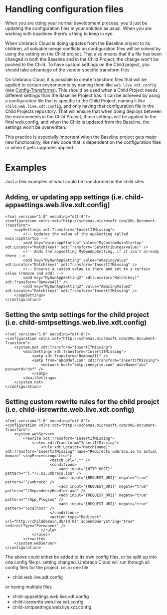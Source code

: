 # Handling configuration files

When you are doing your normal development process, you'd just be updating the configuration files in your solution as usual. When you are working with baselines there’s a thing to keep in eye.

When Umbraco Cloud is doing updates from the Baseline project to its children, all solvable merge conflicts on configuration files will be solved by using the setting on the Child project. That also means that if a file has been changed in both the Baseline and in the Child Project, the change won’t be pushed to the Child. To have custom settings on the Child project, you should take advantage of the vendor specific transform files. 

On Umbraco Cloud, it is possible to create transform files that will be applied to certain environments by naming them like `web.live.xdt.config` (see [Config-Transforms](../../Set-Up/Config-Transforms/)). This should be used when a Child Project needs different settings than the Baseline Project has. It can be achieved by using a configuration file that is specific to the Child Project, naming it like `child.web.live.xdt.config`, and only having that configuration file in the Child Projects repository. That will ensure that when doing deploys between the environments in the Child Project, those settings will be applied to the final web.config, and when the Child is updated from the Baseline, the settings won’t be overwritten.

This practice is especially important when the Baseline project gets major new functionality, like new code that is dependent on the configuration files or when it gets upgrades applied.

# Examples
Just a few examples of what could be transformed in the child sites. 
## Adding, or updating app settings (i.e. child-appsettings.web.live.xdt.config)

```
<?xml version="1.0" encoding="utf-8"?>
<configuration xmlns:xdt="http://schemas.microsoft.com/XML-Document-Transform">
	<appSettings xdt:Transform="InsertIfMissing">
        <!-- Updates the value of the appSetting called owin:appStartup -->
        <add key="owin:appStartup" value="MyCustomOwinStartup" xdt:Locator="Match(key)" xdt:Transform="SetAttributes(value)" />
        <!-- Adds the appsetting MyOwnAppSetting, if it isn't already there -->
        <add key="MyOwnAppSetting" value="AmazingValue" xdt:Locator="Match(key)" xdt:Transform="InsertIfMissing" />
        <!-- Ensures a custom value is there and set to a certain value (remove and add) -->
        <add key="MyOwnAppSetting2" xdt:Locator="Match(key)" xdt:Transform="RemoveAll" />
        <add key="MyOwnAppSetting2" value="AmazingValue2" xdt:Locator="Match(key)" xdt:Transform="InsertIfMissing" />
	</appSettings>
</configuration>
```

## Setting the smtp settings for the child project (i.e. child-smtpsettings.web.live.xdt.config)

```
<?xml version="1.0" encoding="utf-8"?>
<configuration xmlns:xdt="http://schemas.microsoft.com/XML-Document-Transform">
	<system.net xdt:Transform="InsertIfMissing">
		<mailSettings xdt:Transform="InsertIfMissing">
            <smtp xdt:Transform="RemoveAll" />
			<smtp from="abc@def.com" xdt:Transform="InsertIfMissing">
				<network host="smtp.sendgrid.com" userName="abc" password="def" />
			</smtp>
		</mailSettings>
	</system.net>
</configuration>
```

## Setting custom rewrite rules for the child proejct (i.e. child-iisrewrite.web.live.xdt.config)
```
<?xml version="1.0" encoding="utf-8"?>
<configuration xmlns:xdt="http://schemas.microsoft.com/XML-Document-Transform">
    <system.webServer>
        <rewrite xdt:Transform="InsertIfMissing">
            <rules xdt:Transform="InsertIfMissing">
                <rule xdt:Locator="Match(name)" xdt:Transform="InsertIfMissing" name="Redirects umbraco.io to actual domain" stopProcessing="true">
                    <match url=".*" />
                    <conditions>
                        <add input="{HTTP_HOST}" pattern="^(.*)?.s1.umbraco.io$" />
                        <add input="{REQUEST_URI}" negate="true" pattern="^/umbraco" />
                        <add input="{REQUEST_URI}" negate="true" pattern="^/DependencyHandler.axd" />
                        <add input="{REQUEST_URI}" negate="true" pattern="^/App_Plugins" />
                        <add input="{REQUEST_URI}" negate="true" pattern="localhost" />
                    </conditions>
                    <action type="Redirect" url="http://childdomain.dk/{R:0}" appendQueryString="true" redirectType="Permanent" />
                </rule>
            </rules>
        </rewrite>
    </system.webServer>
</configuration>
```

The above could either be added to its own config files, or be split up into one config file pr. setting changed. Umbraco Cloud will run through all config files for the project.
i.e. in one file
- child.web.live.xdt.config

or having multiple files
- child-appsettings.web.live.xdt.config
- child-iisrewrite.web.live.xdt.config
- child-smtpsettings.web.live.xdt.config

